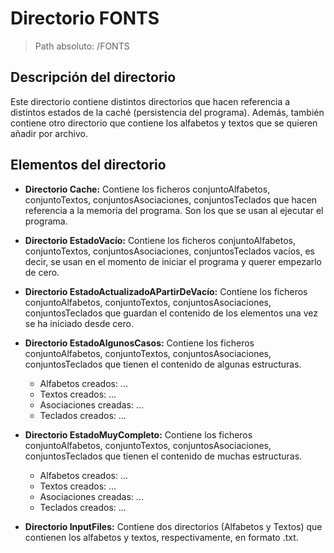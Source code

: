 # Directorio FONTS

> Path absoluto: /FONTS

## Descripción del directorio
Este directorio contiene distintos directorios que hacen referencia a distintos estados de la caché (persistencia del programa). Además, también contiene otro directorio que contiene los alfabetos y textos que se quieren añadir por archivo.

## Elementos del directorio
- **Directorio Cache:**
  Contiene los ficheros conjuntoAlfabetos, conjuntoTextos, conjuntosAsociaciones, conjuntosTeclados que hacen referencia a la memoria del programa. Son los que se usan al ejecutar el programa.


- **Directorio EstadoVacío:**
  Contiene los ficheros conjuntoAlfabetos, conjuntoTextos, conjuntosAsociaciones, conjuntosTeclados vacíos, es decir, se usan en el momento de iniciar el programa y querer empezarlo de cero.


- **Directorio EstadoActualizadoAPartirDeVacío:**
  Contiene los ficheros conjuntoAlfabetos, conjuntoTextos, conjuntosAsociaciones, conjuntosTeclados que guardan el contenido de los elementos una vez se ha iniciado desde cero.


- **Directorio EstadoAlgunosCasos:**
  Contiene los ficheros conjuntoAlfabetos, conjuntoTextos, conjuntosAsociaciones, conjuntosTeclados que tienen el contenido de algunas estructuras.
  - Alfabetos creados: ...
  - Textos creados: ...
  - Asociaciones creadas: ...
  - Teclados creados: ...


- **Directorio EstadoMuyCompleto:**
  Contiene los ficheros conjuntoAlfabetos, conjuntoTextos, conjuntosAsociaciones, conjuntosTeclados que tienen el contenido de muchas estructuras.
  - Alfabetos creados: ...
  - Textos creados: ...
  - Asociaciones creadas: ...
  - Teclados creados: ...


- **Directorio InputFiles:**
  Contiene dos directorios (Alfabetos y Textos) que contienen los alfabetos y textos, respectivamente, en formato .txt.
